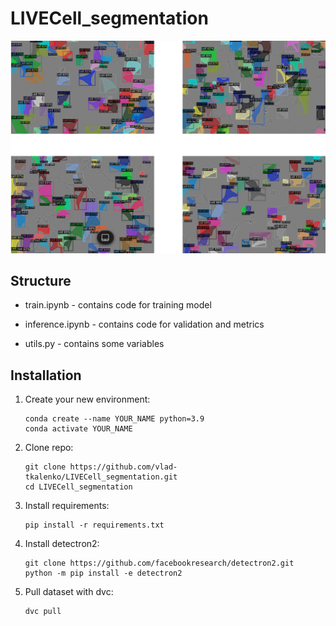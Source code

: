 # LIVECell_segmentation
![example of result](result.png)
## Structure

* train.ipynb - contains code for training model

- inference.ipynb - contains code for validation and metrics

+ utils.py - contains some variables
## Installation
1. Create your new environment:
	```
	conda create --name YOUR_NAME python=3.9
	conda activate YOUR_NAME
	```
2. Clone repo:
	```
	git clone https://github.com/vlad-tkalenko/LIVECell_segmentation.git
	cd LIVECell_segmentation
	```
3. Install requirements:
	```
	pip install -r requirements.txt
	```
4. Install detectron2:
	```
	git clone https://github.com/facebookresearch/detectron2.git
	python -m pip install -e detectron2
  	```
5. Pull dataset with dvc:
   	```
    dvc pull
	```

